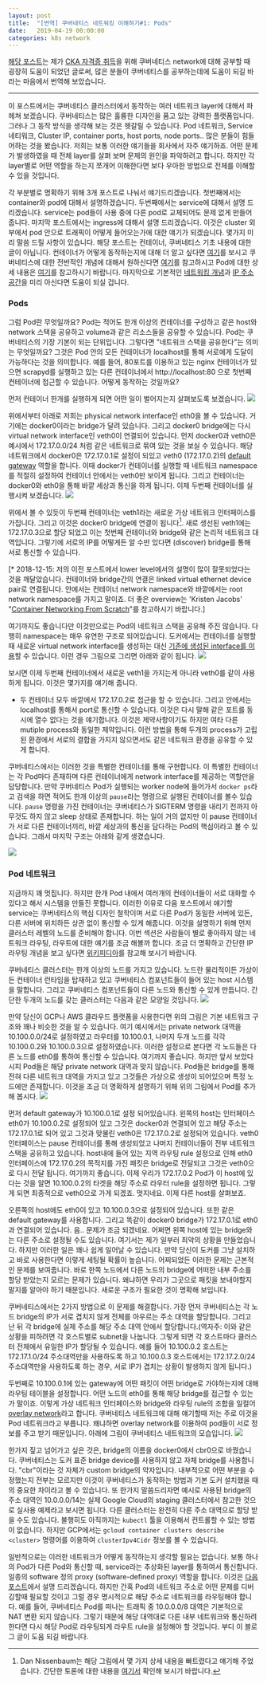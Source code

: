 ```yaml
---
layout: post
title:  "[번역] 쿠버네티스 네트워킹 이해하기#1: Pods"
date:   2019-04-19 00:00:00
categories: k8s network
---
```

[해당 포스트](https://medium.com/google-cloud/understanding-kubernetes-networking-pods-7117dd28727)는 제가 [CKA 자격증 취득](/kubernetes/cka/2019/01/13/cak)을 위해 쿠버네티스 network에 대해 공부할 때 굉장히 도움이 되었던 글로써, 많은 분들이 쿠버네티스를 공부하는데에 도움이 되길 바라는 마음에서 번역해 보았습니다.

---

이 포스트에서는 쿠버네티스 클러스터에서 동작하는 여러 네트워크 layer에 대해서 파헤쳐 보겠습니다. 쿠버네티스는 많은 훌륭한 디자인을 품고 있는 강력한 플랫폼입니다. 그러나 그 동작 방식을 생각해 보는 것은 헷갈릴 수 있습니다. Pod 네트워크, Service 네티워크, Cluster IP, container ports, host ports, node ports.. 많은 분들이 힘들어하는 것을 봤습니다. 저희는 보통 이러한 얘기들을 회사에서 자주 얘기하죠. 어떤 문제가 발생하였을 때 전체 layer를 살펴 보며 문제의 원인을 파악하려고 합니다. 하지만 각 layer별로 어떤 역할을 하는지 쪼개어 이해한다면 보다 우아한 방법으로 전체를 이해할 수 있을 것입니다.

각 부분별로 명확하기 위해 3개 포스트로 나눠서 얘기드리겠습니다. 첫번째에서는 container와 pod에 대해서 설명하겠습니다. 두번째에서는 service에 대해서 설명 드리겠습니다. service는 pod들이 사용 중에 다른 pod로 교체되어도 문제 없게 만들어 줍니다. 마지막 포스트에서는 ingress에 대해서 설명 드리겠습니다. 이것은 cluster 외부에서 pod 안으로 트래픽이 어떻게 들어오는가에 대한 얘기가 되겠습니다. 몇가지 미리 말씀 드릴 사항이 있습니다. 해당 포스트는 컨테이너, 쿠버네티스 기초 내용에 대한 글이 아닙니다. 컨테이너가 어떻게 동작하는지에 대해 더 알고 싶다면
[여기](https://docs.docker.com/engine/docker-overview/#the-underlying-technology)를 보시고 쿠버네티스에 대한 전반적인 개념에 대해서 원하신다면 [여기](https://kubernetes.io)를 참고하시고 Pod에 대한 상세 내용은 [여기](https://kubernetes.io/docs/concepts/workloads/pods/pod)를 참고하시기 바랍니다. 마지막으로 기본적인 [네트워킹 개념](https://www.digitalocean.com/community/tutorials/an-introduction-to-networking-terminology-interfaces-and-protocols)과 [IP 주소 공간](https://www.digitalocean.com/community/tutorials/understanding-ip-addresses-subnets-and-cidr-notation-for-networking)을 미리 아신다면 도움이 되실 겁니다.

### Pods
그럼 Pod란 무엇일까요? Pod는 적어도 한개 이상의 컨테이너를 구성하고 같은 host와 network 스택을 공유하고 volume과 같은 리소스들을 공유할 수 있습니다. Pod는 쿠버네티스의 기장 기본이 되는 단위입니다. 그렇다면 "네트워크 스택을 공유한다"는 의미는 무엇일까요? 그것은 Pod 안의 모든 컨테이너가 localhost를 통해 서로에게 도달이 가능하다는 것을 의미합니다. 예를 들어, 80포트를 이용하고 있는 nginx 컨테이너가 있으면 scrapyd를 실행하고 있는 다른 컨테이너에서 http://localhost:80 으로 첫번째 컨테이너에 접근할 수 있습니다. 어떻게 동작하는 것일까요?

먼저 컨테이너 한개를 실행하게 되면 어떤 일이 벌어지는지 살펴보도록 보겠습니다.
![](/assets/images/k8s_network/01_01.png)

위에서부터 아래로 저희는 physical network interface인 eth0을 볼 수 있습니다. 거기에는 docker0이라는 bridge가 달려 있습니다. 그리고 docker0 bridge에는 다시 virtual network interface인 veth0이 연결되어 있습니다. 먼저 docker0과 veth0은 예시에서 172.17.0.0/24 처럼 같은 네트워크로 묶여 있는 것을 보실 수 있습니다. 해당 네트워크에서 docker0은 172.17.0.1로 설정이 되있고 veth0 (172.17.0.2)의 [default gateway](https://en.wikipedia.org/wiki/Default_gateway) 역할을 합니다. 이때 docker가 컨테이너를 실행할 때 네트워크 namespace를 적절히 설정하여 컨테이너 안에서는 veth0만 보이게 됩니다. 그리고 컨테이너는 docker0와 eth0을 통해 바깥 세상과 통신을 하게 됩니다. 이제 두번째 컨테이너를 실행시켜 보겠습니다.
![](/assets/images/k8s_network/01_02.png)

위에서 볼 수 있듯이 두번째 컨테이너는 veth1라는 새로운 가상 네트워크 인터페이스를 가집니다. 그리고 이것은 docker0 bridge에 연결이 됩니다[^1]. 새로 생선된 veth1에는 172.17.0.3으로 할당 되었고 이는 첫번째 컨테이너와 bridge와 같은 논리적 네트워크 대역입니다. 그렇기에 서로의 IP를 어떻게든 알 수만 있다면 (discover) bridge를 통해 서로 통신할 수 있습니다.

[^1]: Dan Nissenbaum는 해당 그림에서 몇 가지 상세 내용을 빠트렸다고 얘기해 주었습니다. 간단한 토론에 대한 내용을 [여기서](https://medium.com/@dannissenbaum?source=post_header_lockup) 확인해 보시기 바랍니다.

[* 2018-12-15: 저의 이전 포스트에서 lower level에서의 설명이 많이 잘못되었다는 것을 깨달았습니다. 컨테이너와 bridge간의 연결은 linked virtual ethernet device pair로 연결됩니다. 안에서는 컨테이너 network namespace와 바깥에서는 root network namespace를 가지고 말이죠. 더 좋은 overview는 'Kristen Jacobs'  "[Container Networking From Scratch](https://kccna18.sched.com/event/GrWx/container-networking-from-scratch-kristen-jacobs-oracle)"를 참고하시기 바랍니다.]

여기까지도 좋습니다만 이것만으로는 Pod의 네트워크 스택을 공유해 주진 않습니다. 다행히 namespace는 매우 유연한 구조로 되어있습니다. 도커에서는 컨테이너를 실행할 때 새로운 virtual network interface를 생성하는 대신 [기존에 생성된 interface를 이용](https://docs.docker.com/engine/reference/run/#network-settings)할 수 있습니다. 이런 경우 그림으로 그리면 아래와 같이 됩니다.
![](/assets/images/k8s_network/01_03.png)

보시면 이제 두번째 컨테이너에서 새로운 veth1을 가지는게 아니라 veth0를 같이 사용하게 됩니다.  이것은 몇가지를 얘기해 줍니다.
- 두 컨테이너 모두 바깥에서 172.17.0.2로 접근을 할 수 있습니다. 그리고 안에서는 localhost를 통해서 port로 통신할 수 있습니다. 이것은 다시 말해 같은 포트를 동시에 열수 없다는 것을 얘기합니다. 이것은 제약사항이기도 하지만 여타 다른 mutiple process와 동일한 제약입니다. 이런 방법을 통해 두개의 process가 고립된 환경에서 서로의 결합을 가지지 않으면서도 같은 네트워크 환경을 공유할 수 있게 합니다.

쿠버네티스에서는 이러한 것을 특별한 컨테이너를 통해 구현합니다. 이 특별한 컨테이너는 각 Pod마다 존재하며 다른 컨테이너에게 network interface를 제공하는 역할만을 담당합니다. 만약 쿠버네티스 Pod가 실행되는 worker node에 들어가서 `docker ps`라고 검색을 하면 적어도 한개 이상의 `pause`라는 명령으로 실행된 컨테이너를 볼수 있습니다. `pause` 명령을 가진 컨테이너는 쿠버네티스가 SIGTERM 명령을 내리기 전까지 아무것도 하지 않고 sleep 상태로 존재합니다. 하는 일이 거의 없지만 이 pause 컨테이너가 서로 다른 컨테이너끼리, 바깥 세상과의 통신을 담다하는 Pod의 핵심이라고 볼 수 있습니다. 그래서 마지막 구조는 아래와 같게 생겼습니다.

![](/assets/images/k8s_network/01_04.png)

### Pod 네트워크

지금까지 꽤 멋집니다. 하지만 한개 Pod 내에서 여러개의 컨테이너들이 서로 대화할 수 있다고 해서 시스템을 만들진 못합니다. 이러한 이유로 다음 포스트에서 얘기할 service는 쿠버네티스의 핵심 디자인 철학이며 서로 다른 Pod가 동일한 서버에 있든, 다른 서버에 위치하든 상관 없이 통신할 수 있게 해줍니다. 이것을 설명하기 위해 먼저 클러스터 레벨의 노드를 준비해야 합니다. 이번 섹션은 사람들이 별로 좋아하지 않는 네트워크 라우팅, 라우트에 대한 얘기를 조금 해볼까 합니다. 조금 더 명확하고 간단한 IP 라우팅 개념을 보고 싶다면 [위키피디아](https://en.wikipedia.org/wiki/Routing_table)를 참고해 보시기 바랍니다.

쿠버네티스 클러스터는 한개 이상의 노드를 가지고 있습니다. 노드란 물리적이든 가상이든 컨테이너 런타임을 탑재하고 있고 쿠버네티스 컴포넌트들이 들어 있는 host 시스템을 말합니다. 그리고 쿠버네티스 컴포넌트들이 다른 노드와 통신할 수 있게 만듭니다. 간단한 두개의 노드를 갖는 클러스터는 다음과 같은 모양일 것입니다.
![](/assets/images/k8s_network/01_05.png)

만약 당신이 GCP나 AWS 클라우드 플랫폼을 사용한다면 위의 그림은 기본 네트워크 구조와 꽤나 비슷한 것을 알 수 있습니다. 여기 예시에서는 private network 대역을 10.100.0.0/24로 설정하였고 라우터를 10.100.0.1, 나머지 두개 노드를 각각 10.100.0.2와 10.100.0.3으로 설정하였습니다. 이러한 설정으로 본다면 각 노드들은 다른 노드를 eth0를 통하여 통신할 수 있습니다. 여기까지 좋습니다. 하지만 앞서 보았다시피 Pod들은 해당 private network 대역과 맞지 않습니다. Pod들은 bridge를 통해 전혀 다른 네트워크 대역을 가지고 있고 그것들은 가상으로 생성이 되어있으며 특정 노드에만 존재합니다. 이것을 조금 더 명확하게 설명하기 위해 위의 그림에서 Pod를 추가해 봅시다.
![](/assets/images/k8s_network/01_06.png)

먼저 default gateway가 10.100.0.1로 설정 되어있습니다. 왼쪽의 host는 인터페이스 eth0가 10.100.0.2로 설정되어 있고 그것은 docker0과 연결되어 있고 해당 주소는 172.17.0.1로 되어 있고 그것과 맞물린 veth0은 172.17.0.2로 설정되어 있습니다. veth0 인터페이스는 pause 컨테이너를 통해 생성되었고 나머지 컨테이너들이 전부 네트워크 스택을 공유하고 있습니다. host내에 들어 있는 지역 라우팅 rule 설정으로 인해 eth0 인터페이스에 172.17.0.2의 목적지를 가진 패킷은 bridge로 전달되고 그것은 veth0으로 다시 전달 됩니다. 여기까지 좋습니다. 이제 우리가 172.17.0.2 Pod가 이 host에 있다는 것을 알면 10.100.0.2의 타겟을 해당 주소로 라우터 rule을 설정하면 됩니다. 그렇게 되면 최종적으로 veth0으로 가게 되겠죠. 멋지네요. 이제 다른 host를 살펴보죠.

오른쪽의 host에도 eth0이 있고 10.100.0.3으로 설정되어 있습니다. 또한 같은 default gateway를 사용합니다. 그리고 똑같이 docker0 bridge가 172.17.0.1로 eth0과 연결되어 있습니다. 음.. 문제가 조금 되겠네요. 어쩌면 왼쪽 host에 있는 bridge와는 다른 주소로 설정될 수도 있습니다. 여기서는 제가 일부러 최악의 상황을 만들었습니다. 하지만 이러한 일은 꽤나 쉽게 일어날 수 있습니다. 만약 당신이 도커를 그냥 설치하고 바로 사용한다면 이렇게 세팅될 확률이 높습니다. 어찌되었든 이러한 문제는 근본적인 문제를 보여줍니다. 바로 한쪽 노드에서 다른 노드의 bridge에 어떠한 내부 주소를 할당 받았는지 모르는 문제가 있습니다. 왜냐하면 우리가 그곳으로 패킷을 보내야할지 말지를 알아야 하기 때문입니다. 새로운 구조가 필요한 것이 명확해 보입니다.

쿠버네티스에서는 2가지 방법으로 이 문제를 해결합니다. 가장 먼저 쿠버네티스는 각 노드 bridge의 IP가 서로 겹치지 않게 전체를 아우르는 주소 대역을 할당합니다. 그리고 난 뒤 각 bridge에 실제 주소를 해당 주소 대역 안에서 할당합니다.(역자주: 이와 같은 상황을 피하려면 각 호스트별로 subnet을 나눕니다. 그렇게 되면 각 호스트마다 클러스터 전체에서 유일한 IP가 할당될 수 있습니다. 예를 들어 10.100.0.2 호스트는 172.17.1.0/24 주소대역만을 사용하도록 하고 10.100.0.3 호스트에서는 172.17.2.0/24 주소대역만을 사용하도록 하는 경우, 서로 IP가 겹치는 상황이 발생하지 않게 됩니다.)


두번째로 10.100.0.1에 있는 gateway에 어떤 패킷이 어떤 bridge로 가야하는지에 대해 라우팅 테이블을 설정합니다. 어떤 노드의 eth0를 통해 해당 bridge를 접근할 수 있는가 말이죠. 이렇게 가상 네트워크 인터페이스와 bridge와 라우팅 rule의 조합을 일컬어 [overlay network](https://en.wikipedia.org/wiki/Overlay_network)라고 합니다. 쿠버네티스 네트워크에 대해 얘기할때 저는 주로 이것을 Pod 네트워크라고 부릅니다. 왜냐하면 overlay network를 이용하여 pod들이 서로 정보를 주고 받기 때문입니다. 아래에 그림이 쿠버네티스 네트워크의 모습입니다.
![](/assets/images/k8s_network/01_07.png)

한가지 짚고 넘어가고 싶은 것은, bridge의 이름을 docker0에서 cbr0으로 바꿨습니다. 쿠버네티스는 도커 표준 bridge device를 사용하지 않고 자체 bridge를 사용합니다. "cbr"이라는 것 자체가 custom bridge의 약자입니다. 내부적으로 어떤 부분을 수정했는지 전부는 모르지만 이것이 쿠버네티스가 동작하는 방법과 기본 도커 설치했을 때의 중요한 차이라고 볼 수 있습니다. 또 한가지 말씀드리자면 예시로 사용된 bridge의 주소 대역인 10.0.0.0/14는 실제 Google Cloud의 staging 클러스터에서 참고한 것으로 실사용 예제라고 보시면 됩니다. 다른 클러스터는 완전히 다른 주소 대역으로 할당 받을 수도 있습니다. 불행히도 아직까지는 `kubectl` 툴을 이용해서 컨트롤할 수 있는 방법이 없습니다. 하지만 GCP에서는 `gcloud container clusters describe <cluster>` 명령어를 이용하여 `clusterIpv4Cidr` 정보를 볼 수 있습니다.

일반적으로는 이러한 네트워크가 어떻게 동작하는지 생각할 필요는 없습니다. 보통 하나의 Pod가 다른 Pod와 통신할 때, service라는 추상화된 layer를 통하여서 통신합니다. 일종의 software 정의 proxy (software-defined proxy) 역할을 합니다. 이것은 [다음 포스트](https://medium.com/@betz.mark/understanding-kubernetes-networking-services-f0cb48e4cc82)에서 설명 드리겠습니다. 하지만 간혹 Pod의 네트워크 주소로 어떤 문제를 디버깅할때 필요할 것이고 그럴 경우 명시적으로 해당 주소로 네트워크를 라우팅해야 합니다. 예를 들어, 쿠버네티스 Pod를 떠나는 트래픽 중 10.0.0.0/8 대역은 기본적으로 NAT 변환 되지 않습니다. 그렇기 때문에 해당 대역대로 다른 내부 네트워크와 통신하려 한다면 다시 해당 Pod로 라우팅되게 라우트 rule을 설정해야 할 것입니다. 부디 이 블로그 글이 도움 되길 바랍니다.
